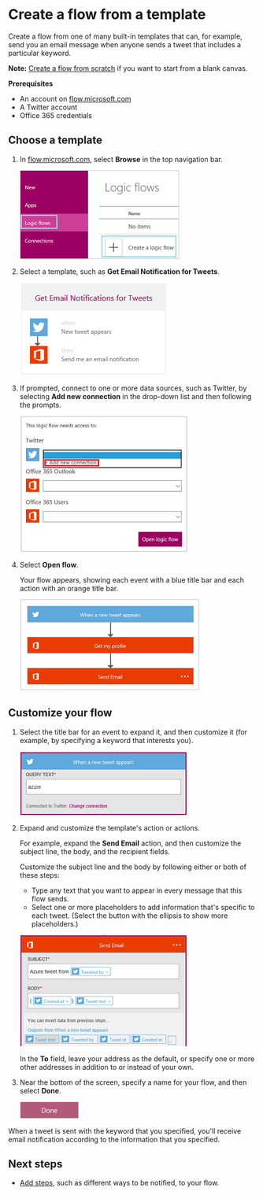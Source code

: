 <properties
    pageTitle="Create flows from a template | Microsoft Flow"
    description="Create flows from any of several built-in templates."
    services=""
    suite="flow"
    documentationCenter="na"
    authors="aftowen"
    manager="dwrede"
    editor=""
    tags=""
 />

<tags
  ms.service="flow"
    ms.devlang="na"
    ms.topic="article"
    ms.tgt_pltfrm="na"
    ms.workload="na"
   ms.date="04/07/2016"
   ms.author="aftowen"/>

# Create a flow from a template #
Create a flow from one of many built-in templates that can, for example, send you an email message when anyone sends a tweet that includes a particular keyword.

**Note:** [Create a flow from scratch](get-started-logic-flow.md) if you want to start from a blank canvas.

**Prerequisites**

- An account on [flow.microsoft.com](https://flow.microsoft.com)
- A Twitter account
- Office 365 credentials

## Choose a template

1. In [flow.microsoft.com](https://flow.microsoft.com), select **Browse** in the top navigation bar.

	![Browse option in the top navigation bar](./media/get-started-logic-template/create-logic-flow.png)

1. Select a template, such as **Get Email Notification for Tweets**.

	![New option in the left navigation bar](./media/get-started-logic-template/select-template.png)

1. If prompted, connect to one or more data sources, such as Twitter, by selecting **Add new connection** in the drop-down list and then following the prompts.

	![List of connections that the template requires](./media/get-started-logic-template/confirm-connections.png)

1. Select **Open flow**.

	Your flow appears, showing each event with a blue title bar and each action with an orange title bar.

	![Default events and actions from template](./media/get-started-logic-template/template-default.png)

## Customize your flow ##

1. Select the title bar for an event to expand it, and then customize it (for example, by specifying a keyword that interests you).

	![Specify keyword for tweets](./media/get-started-logic-template/specify-keyword.png)

1. Expand and customize the template's action or actions.

	For example, expand the **Send Email** action, and then customize the subject line, the body, and the recipient fields.

	Customize the subject line and the body by following either or both of these steps:

	- Type any text that you want to appear in every message that this flow sends.
	- Select one or more placeholders to add information that's specific to each tweet. (Select the button with the ellipsis to show more placeholders.)

	![Customize the subject line of the notification mail](./media/get-started-logic-template/customize-subject.png)

	In the **To** field, leave your address as the default, or specify one or more other addresses in addition to or instead of your own.

1. Near the bottom of the screen, specify a name for your flow, and then select **Done**.

	![Done button](./media/get-started-logic-template/done.png)

When a tweet is sent with the keyword that you specified, you'll receive email notification according to the information that you specified.

## Next steps ##

- [Add steps](multi-step-logic-flow.md), such as different ways to be notified, to your flow.
